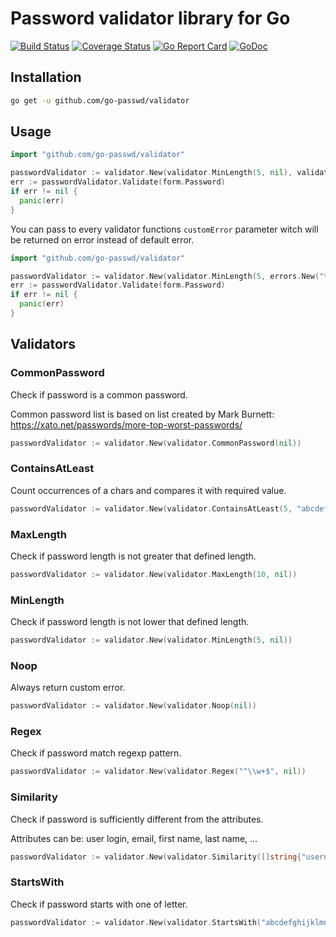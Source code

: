 # Password validator library for Go

[![Build Status](https://travis-ci.org/go-passwd/validator.svg?branch=master)](https://travis-ci.org/go-passwd/validator)
[![Coverage Status](https://coveralls.io/repos/github/go-passwd/validator/badge.svg?branch=master)](https://coveralls.io/github/go-passwd/validator?branch=master)
[![Go Report Card](https://goreportcard.com/badge/github.com/go-passwd/validator)](https://goreportcard.com/report/github.com/go-passwd/validator)
[![GoDoc](https://godoc.org/github.com/go-passwd/validator?status.svg)](https://godoc.org/github.com/go-passwd/validator)

## Installation

~~~sh
go get -u github.com/go-passwd/validator
~~~

## Usage

~~~go
import "github.com/go-passwd/validator"

passwordValidator := validator.New(validator.MinLength(5, nil), validator.MaxLength(10, nil))
err := passwordValidator.Validate(form.Password)
if err != nil {
  panic(err)
}
~~~

You can pass to every validator functions ``customError`` parameter witch will be returned on error instead of default error.

~~~go
import "github.com/go-passwd/validator"

passwordValidator := validator.New(validator.MinLength(5, errors.New("too short")), validator.MaxLength(10, errors.New("too long")))
err := passwordValidator.Validate(form.Password)
if err != nil {
  panic(err)
}
~~~

## Validators

### CommonPassword

Check if password is a common password.

Common password list is based on list created by Mark Burnett: https://xato.net/passwords/more-top-worst-passwords/

~~~go
passwordValidator := validator.New(validator.CommonPassword(nil))
~~~

### ContainsAtLeast

Count occurrences of a chars and compares it with required value.

~~~go
passwordValidator := validator.New(validator.ContainsAtLeast(5, "abcdefghijklmnopqrstuvwxyz", nil))
~~~

### MaxLength

Check if password length is not greater that defined length.

~~~go
passwordValidator := validator.New(validator.MaxLength(10, nil))
~~~

### MinLength

Check if password length is not lower that defined length.

~~~go
passwordValidator := validator.New(validator.MinLength(5, nil))
~~~

### Noop

Always return custom error.

~~~go
passwordValidator := validator.New(validator.Noop(nil))
~~~

### Regex

Check if password match regexp pattern.

~~~go
passwordValidator := validator.New(validator.Regex("^\\w+$", nil))
~~~

### Similarity

Check if password is sufficiently different from the attributes.

Attributes can be: user login, email, first name, last name, …

~~~go
passwordValidator := validator.New(validator.Similarity([]string{"username", "username@example.com"}, nil, nil))
~~~

### StartsWith

Check if password starts with one of letter.

~~~go
passwordValidator := validator.New(validator.StartsWith("abcdefghijklmnopqrstuvwxyz", nil))
~~~
